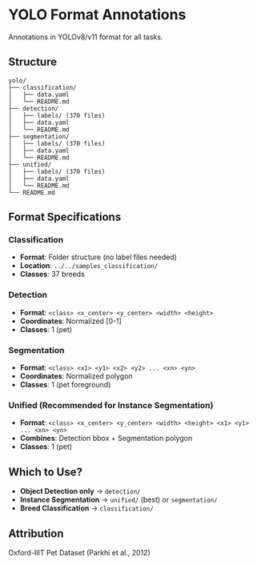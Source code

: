 # YOLO Format Annotations

Annotations in YOLOv8/v11 format for all tasks.

## Structure

```
yolo/
├── classification/
│   ├── data.yaml
│   └── README.md
├── detection/
│   ├── labels/ (370 files)
│   ├── data.yaml
│   └── README.md
├── segmentation/
│   ├── labels/ (370 files)
│   ├── data.yaml
│   └── README.md
├── unified/
│   ├── labels/ (370 files)
│   ├── data.yaml
│   └── README.md
└── README.md
```

## Format Specifications

### Classification
- **Format**: Folder structure (no label files needed)
- **Location**: `../../samples_classification/`
- **Classes**: 37 breeds

### Detection
- **Format**: `<class> <x_center> <y_center> <width> <height>`
- **Coordinates**: Normalized [0-1]
- **Classes**: 1 (pet)

### Segmentation
- **Format**: `<class> <x1> <y1> <x2> <y2> ... <xn> <yn>`
- **Coordinates**: Normalized polygon
- **Classes**: 1 (pet foreground)

### Unified (Recommended for Instance Segmentation)
- **Format**: `<class> <x_center> <y_center> <width> <height> <x1> <y1> ... <xn> <yn>`
- **Combines**: Detection bbox + Segmentation polygon
- **Classes**: 1 (pet)

## Which to Use?

- **Object Detection only** → `detection/`
- **Instance Segmentation** → `unified/` (best) or `segmentation/`
- **Breed Classification** → `classification/`

## Attribution

Oxford-IIIT Pet Dataset (Parkhi et al., 2012)
